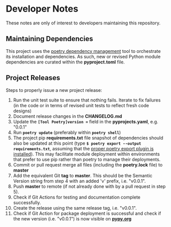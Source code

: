 # Developer Notes

These notes are only of interest to developers maintaining this repository.

## Maintaining Dependencies

This project uses the [poetry dependency management](https://python-poetry.org) tool to orchestrate its installation and dependencies. As such, new or revised Python module dependencies are curated within the **pyproject.toml** file.

## Project Releases

Steps to properly issue a new project release:

1. Run the unit test suite to ensure that nothing fails. Iterate to fix failures (in the code or in terms of revised unit tests to reflect fresh code designs)
2. Document release changes in the **CHANGELOG.md**
3. Update the **`[Tool Poetry]version =`** field in the **pyprojects.yaml**, e.g. "0.0.1"
4. Run **`poetry update`** (preferably within  **`poetry shell`**)
5. The project pip **requirements.txt** file snapshot of dependencies should also be updated at this point (type **`$ poetry export --output requirements.txt`**, assuming that the [proper poetry export plugin is installed](https://python-poetry.org/docs/pre-commit-hooks#poetry-export)). This may facilitate module deployment within environments that prefer to use pip rather than poetry to manage their deployments.
6. Commit or pull request merge all files (including the **poetry.lock** file) to **master**
7. Add the equivalent Git **tag** to **master**. This should be the Semantic Version string from step 4 with an added 'v' prefix, i.e. "v0.0.1".
8. Push **master** to remote (if not already done with by a pull request in step 5).
9. Check if Git Actions for testing and documentation complete successfully.
10. Create the release using the same release tag, i.e. "v0.0.1".
11. Check if Git Action for package deployment is successful and check if the new version (i.e. "v0.0.1") is now visible on **[pypy.org](https://pypi.org/search/?q=OneHopTests)**
